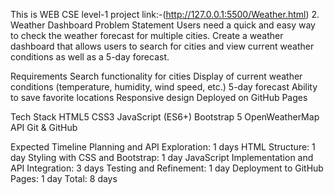 This is WEB CSE  level-1 project
link:-(http://127.0.0.1:5500/Weather.html)
2. Weather Dashboard 
Problem Statement
Users need a quick and easy way to check the weather forecast for multiple cities. Create a weather
dashboard that allows users to search for cities and view current weather conditions as well as a 5-day
forecast.

Requirements
Search functionality for cities
Display of current weather conditions (temperature, humidity, wind speed, etc.)
5-day forecast
Ability to save favorite locations
Responsive design
Deployed on GitHub Pages


Tech Stack
HTML5
CSS3
JavaScript (ES6+)
Bootstrap 5
OpenWeatherMap API
Git & GitHub

Expected Timeline
Planning and API Exploration: 1 days
HTML Structure: 1 day
Styling with CSS and Bootstrap: 1 day
JavaScript Implementation and API Integration: 3 days
Testing and Refinement: 1 day
Deployment to GitHub Pages: 1 day
Total: 8 days
